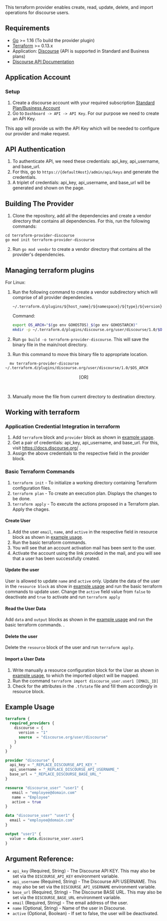 This terraform provider enables create, read, update, delete, and import operations for discourse users.

## Requirements

* [Go](https://golang.org/doc/install) >= 1.16 (To build the provider plugin) <br>
* [Terraform](https://www.terraform.io/downloads.html) >= 0.13.x <br/>
* Application: [Discourse](https://www.discourse.org/pricing) (API is supported in Standard and Business plans) <br/>
* [Discourse API Documentation](https://docs.discourse.org/) 

## Application Account

### Setup 

1. Create a discourse account with your required subscription [Standard Plan/Business Account](https://www.discourse.org/pricing)<br>
2. Go to `Dashboard -> API -> API Key`. For our purpose we need to create an API Key. <br>

This app will provide us with the API Key which will be needed to configure our provider and make request. <br>
 
## API Authentication

1. To authenticate API, we need these credentials: api_key, api_username, and base_url.
2. For this, go to `https://{defaultHost}/admin/api/keys` and generate the credentials.
3. A triplet of credentials: api_key, api_username, and base_url will be generated and shown on the page.

## Building The Provider

1. Clone the repository, add all the dependencies and create a vendor directory that contains all dependencies. For this, run the following commands: 
 ```golang
cd terraform-provider-discourse
go mod init terraform-provider-discourse
```

2. Run `go mod vendor` to create a vendor directory that contains all the provider's dependencies. <br>

## Managing terraform plugins

For Linux:

1. Run the following command to create a vendor subdirectory which will comprise of  all provider dependencies. <br>
    ```
    ~/.terraform.d/plugins/${host_name}/${namespace}/${type}/${version}/${target}
    ``` 
    Command: 
    ```bash
    export OS_ARCH="$(go env GOHOSTOS)_$(go env GOHOSTARCH)"
    mkdir -p ~/.terraform.d/plugins/discourse.org/user/discourse/1.0/$OS_ARCH
    ```

2. Run `go build -o terraform-provider-discourse`. This will save the binary file in the main/root directory. <br>

3. Run this command to move this binary file to appropriate location. <br>
```
  mv terraform-provider-discourse ~/.terraform.d/plugins/discourse.org/user/discourse/1.0/$OS_ARCH
```    
 <p align="center">
 [OR]
 </p><br>

3. Manually move the file from current directory to destination directory.<br>
 


## Working with terraform

### Application Credential Integration in terraform

1. Add `terraform` block and `provider` block as shown in [example usage](#example-usage).
2. Get a pair of credentials: api_key, api_username, and base_url. For this, visit https://docs.discourse.org/ .
3. Assign the above credentials to the respective field in the provider block.

### Basic Terraform Commands
1. `terraform init` - To initialize a working directory containing Terraform configuration files.
2. `terraform plan` - To create an execution plan. Displays the changes to be done.
3. `terraform apply` - To execute the actions proposed in a Terraform plan. Apply the chages.

#### Create User
1. Add the user `email`, `name`, and `active`  in the respective field in resource block as shown in [example usage](#example-usage).
2. Run the basic terraform commands.
3. You will see that an account activation mail has been sent to the user.
4. Activate the account using the link provided in the mail, and you will see that a user has been successfully created.

#### Update the user
 
User is allowed to update `name` and `active` only. Update the data of the user in the `resource block` as show in [example usage](#example-usage) and run the basic terraform commands to update user. Change the `active` field value from `false` to deactivate and `true` to activate and run `terraform apply`

#### Read the User Data
Add `data` and `output` blocks  as shown in the [example usage](#example-usage) and run the basic terraform commands.
.

#### Delete the user
Delete the `resource` block of the user and run `terraform apply`.

#### Import a User Data
1. Write manually a resource configuration block for the User as shown in [example usage](#example-usage), to which the imported object will be mapped.
2. Run the command `terraform import discourse_user.user1 [EMAIL_ID]`
3. Check for the attributes in the `.tfstate` file and fill them accordingly in resource block.


## Example Usage<a id="example-usage"></a>

```terraform
terraform {
  required_providers {
    discourse = {
      version = "1"
      source  = "discourse.org/user/discourse"
    }
  }
}

provider "discourse" {
  api_key = "_REPLACE_DISCOURSE_API_KEY_"
  api_username = "_REPLACE_DISCOURSE_API_USERNAME_"
  base_url = "_REPLACE_DISCOURSE_BASE_URL_"
}

resource "discourse_user" "user1" {
   email = "employee@domain.com"
   name = "Employee"
   active = true
}

data "discourse_user" "user1" {
  email = "employee@domain.com"
}

output "user1" {
  value = data.discourse_user.user1
}
```

## Argument Reference:

* `api_key` (Required, String) -  The Discourse API KEY. This may also be set via the `DISCOURSE_API_KEY` environment variable.
* `api_username` (Required, String) -  The Discourse API USERNAME. This may also be set via the `DISCOURSE_API_USERNAME` environment variable.
* `base_url` (Required, String) -   The Discourse BASE URL. This may also be set via the `DISCOURSE_BASE_URL` environment variable.
* `email`       (Required, String)  - The email address of the user.
* `name`           (Optional, String)  - Name of the user in Discourse. 
* `active`         (Optional, Boolean) - If set to false, the user will be deactivated.
